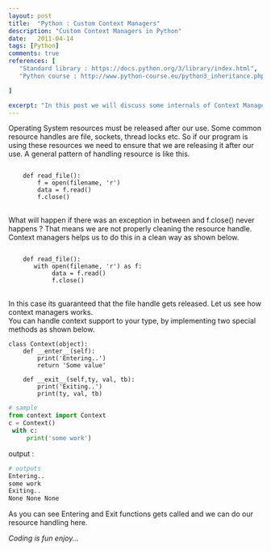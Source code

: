 ```yaml
---
layout: post
title:  "Python : Custom Context Managers"
description: "Custom Context Managers in Python"
date:   2011-04-14
tags: [Python]
comments: true
references: [
   "Standard library : https://docs.python.org/3/library/index.html",
   "Python course : http://www.python-course.eu/python3_inheritance.php",

]

excerpt: "In this post we will discuss some internals of Context Managers in Python and how to leverage that in our class, if we have to deal with resource management"
---
```


Operating System resources must be released after our use. Some common resource handles are file, sockets, thread locks etc. So if our program is using these resources we need to ensure that we are releasing it after our use. A general pattern of handling resource is like this. 

<pre class='line-numbers'>
<code class='language-python'>
    def read_file():
        f = open(filename, 'r')
        data = f.read()
        f.close()
</code>
</pre>

What will happen if there was an exception in between and f.close() never happens ?  That means we are not properly cleaning the resource handle. Context managers helps us to do this in a clean way as shown below.  

<pre class='line-numbers'>
<code class='language-python'>
    def read_file():
       with open(filename, 'r') as f:
            data = f.read()
            f.close()
</code>
</pre>

In this case its guaranteed that the file handle gets released. Let us see how context managers works.   
You can handle context support to your type, by implementing two special methods as shown below.  


```
class Context(object):
    def __enter__(self):
        print('Entering..')
        return 'Some value'
    
    def __exit__(self,ty, val, tb):
        print('Exiting..')
        print(ty, val, tb)
```

```python
# sample
from context import Context
c = Context()
 with c:
     print('some work')
```
output :  

```bash
# outputs  
Entering..
some work
Exiting..
None None None
```
As you can see Entering and Exit functions gets called and we can do our resource handling here.  

_Coding is fun enjoy..._  


